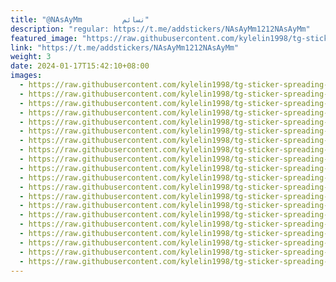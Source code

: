 ```yaml
---
title: "@NAsAyMm         نسائم"
description: "regular: https://t.me/addstickers/NAsAyMm1212NAsAyMm"
featured_image: "https://raw.githubusercontent.com/kylelin1998/tg-sticker-spreading-worldwide-images/main/img/a3d8a216-15d0-4b65-bcb4-c79d88b0f972.jpg"
link: "https://t.me/addstickers/NAsAyMm1212NAsAyMm"
weight: 3
date: 2024-01-17T15:42:10+08:00
images:
  - https://raw.githubusercontent.com/kylelin1998/tg-sticker-spreading-worldwide-images/main/img/a3d8a216-15d0-4b65-bcb4-c79d88b0f972.jpg
  - https://raw.githubusercontent.com/kylelin1998/tg-sticker-spreading-worldwide-images/main/img/32ef59cd-2d7c-46da-8c7f-406ca24e388a.jpg
  - https://raw.githubusercontent.com/kylelin1998/tg-sticker-spreading-worldwide-images/main/img/086bcdc2-9d45-43d2-ab75-69a38d0c74f1.jpg
  - https://raw.githubusercontent.com/kylelin1998/tg-sticker-spreading-worldwide-images/main/img/de190d1e-642a-436e-ae36-e74abf9776f6.jpg
  - https://raw.githubusercontent.com/kylelin1998/tg-sticker-spreading-worldwide-images/main/img/e0e28413-f1ee-40c2-9fbb-ee2efb5672f8.jpg
  - https://raw.githubusercontent.com/kylelin1998/tg-sticker-spreading-worldwide-images/main/img/74b54a3a-b2c9-4763-a5da-29d426c2b797.jpg
  - https://raw.githubusercontent.com/kylelin1998/tg-sticker-spreading-worldwide-images/main/img/87abfe48-8f19-4f70-a726-a52678241d53.jpg
  - https://raw.githubusercontent.com/kylelin1998/tg-sticker-spreading-worldwide-images/main/img/40252cfa-1dd2-4ea7-912e-d1a6db5c4942.jpg
  - https://raw.githubusercontent.com/kylelin1998/tg-sticker-spreading-worldwide-images/main/img/62db4160-ec13-4a03-83a6-10904de8346c.jpg
  - https://raw.githubusercontent.com/kylelin1998/tg-sticker-spreading-worldwide-images/main/img/1bce8e0a-2ec0-49d2-b828-16ecb94b9c67.jpg
  - https://raw.githubusercontent.com/kylelin1998/tg-sticker-spreading-worldwide-images/main/img/8447565a-1654-4fbb-bb5e-70f3dcb47480.jpg
  - https://raw.githubusercontent.com/kylelin1998/tg-sticker-spreading-worldwide-images/main/img/950807f5-1db8-43cd-a08e-659ac59ce83a.jpg
  - https://raw.githubusercontent.com/kylelin1998/tg-sticker-spreading-worldwide-images/main/img/a7f286df-42ea-4032-854e-54e8d08784b7.jpg
  - https://raw.githubusercontent.com/kylelin1998/tg-sticker-spreading-worldwide-images/main/img/2e90dff4-2463-4aea-b828-47fbad26a24a.jpg
  - https://raw.githubusercontent.com/kylelin1998/tg-sticker-spreading-worldwide-images/main/img/fff903de-b60f-4f9d-baf2-c29fac4fcf3c.jpg
  - https://raw.githubusercontent.com/kylelin1998/tg-sticker-spreading-worldwide-images/main/img/c0a970a9-dfba-4e5b-bbb6-3a97a37ece9e.jpg
  - https://raw.githubusercontent.com/kylelin1998/tg-sticker-spreading-worldwide-images/main/img/0d1c9515-f192-4e17-a786-8c1eb4ea4fd2.jpg
  - https://raw.githubusercontent.com/kylelin1998/tg-sticker-spreading-worldwide-images/main/img/c8690d3d-7001-45a8-89ea-e381e613231b.jpg
  - https://raw.githubusercontent.com/kylelin1998/tg-sticker-spreading-worldwide-images/main/img/1d555e91-edbe-462b-9de2-d328b98e1f0e.jpg
  - https://raw.githubusercontent.com/kylelin1998/tg-sticker-spreading-worldwide-images/main/img/b5d67d13-4cf2-4567-8a21-e185a679e5c0.jpg
---
```


